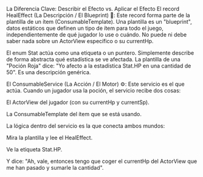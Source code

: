 La Diferencia Clave: Describir el Efecto vs. Aplicar el Efecto
El record HealEffect (La Descripción / El Blueprint) 📝:
Este record forma parte de la plantilla de un ítem (ConsumableTemplate). Una plantilla es un "blueprint", datos estáticos que definen un tipo de ítem para todo el juego, independientemente de qué jugador lo use o cuándo. No puede ni debe saber nada sobre un ActorView específico o su currentHp.

El enum Stat actúa como una etiqueta o un puntero. Simplemente describe de forma abstracta qué estadística se ve afectada. La plantilla de una "Poción Roja" dice: "Yo afecto a la estadística Stat.HP en una cantidad de 50". Es una descripción genérica.

El ConsumableService (La Acción / El Motor) ⚙️:
Este servicio es el que actúa. Cuando un jugador usa la poción, el servicio recibe dos cosas:

El ActorView del jugador (con su currentHp y currentSp).

La ConsumableTemplate del ítem que se está usando.

La lógica dentro del servicio es la que conecta ambos mundos:

Mira la plantilla y lee el HealEffect.

Ve la etiqueta Stat.HP.

Y dice: "Ah, vale, entonces tengo que coger el currentHp del ActorView que me han pasado y sumarle la cantidad".